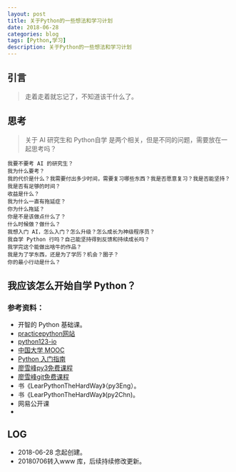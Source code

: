 ```yaml
---
layout: post
title: 关于Python的一些想法和学习计划
date: 2018-06-28
categories: blog
tags: [Python,学习]
description: 关于Python的一些想法和学习计划
---
```


## 引言
>走着走着就忘记了，不知道该干什么了。

## 思考
> 关于 AI 研究生和 Python自学 是两个相关，但是不同的问题，需要放在一起思考吗？

```
我要不要考 AI 的研究生？
我为什么要考？
我的代价是什么？我需要付出多少时间，需要复习哪些东西？我是否愿意复习？我是否能坚持？我是否有足够的时间？
收益是什么？
我为什么一直有拖延症？
你为什么拖延？
你是不是该做点什么了？
什么时候做？做什么？
我想入门 AI，怎么入门？怎么升级？怎么成长为神级程序员？
我自学 Python 行吗？自己能坚持得到反馈和持续成长吗？
我学完这个能做出啥牛的作品？
我是为了学东西，还是为了学历？机会？圈子？
你的最小行动是什么？
```
## 我应该怎么开始自学 Python？

### 参考资料：

- 开智的 Python 基础课。
- [practicepython网站](http://www.practicepython.org/)
- [python123-io](https://python123.io/)
- [中国大学 MOOC](https://www.icourse163.org/)
- [Python 入门指南](http://www.pythondoc.com/pythontutorial3/index.html)
- [廖雪峰py3免费课程](https://www.liaoxuefeng.com/wiki/0014316089557264a6b348958f449949df42a6d3a2e542c000)
- [廖雪峰git免费课程](https://www.liaoxuefeng.com/wiki/0013739516305929606dd18361248578c67b8067c8c017b000)
- 书《LearPythonTheHardWay》（py3Eng）。
- 书《LearPythonTheHardWay》(py2Chn)。
- 网易公开课
-

## LOG

- 2018-06-28 念起创建。
- 20180706转入www 库，后续持续修改更新。
